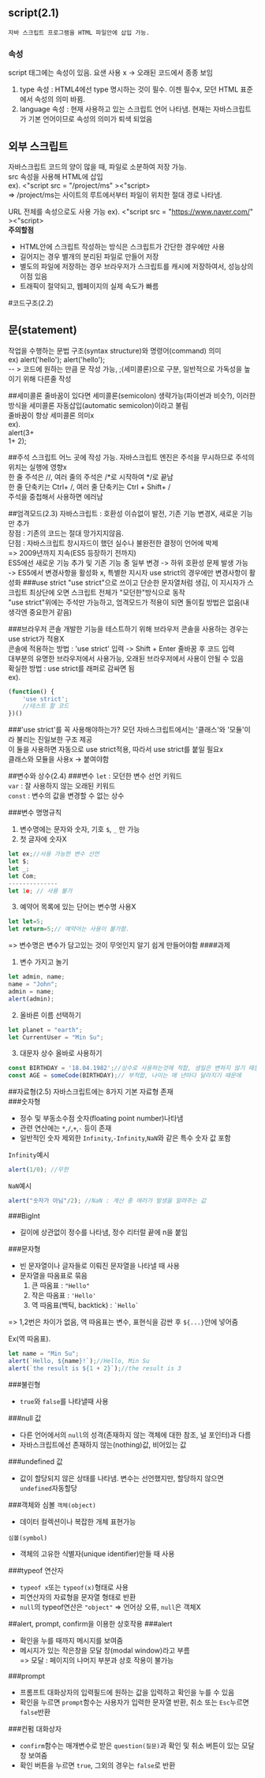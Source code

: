 ## script(2.1)
    자바 스크립트 프로그램을 HTML 파일안에 삽입 가능.
### 속성
script 태그에는 속성이 있음. 요샌 사용 x -> 오래된 코드에서 종종 보임
1. type 속성 : HTML4에선 type 명시하는 것이 필수. 이젠 필수x, 모던 HTML 표준에서 속성의 의미 바뀜.
2. language 속성 : 현재 사용하고 있는 스크립트 언어 나타냄. 현재는 자바스크립트가 기본 언어이므로 
속성의 의미가 퇴색 되었음

## 외부 스크립트
자바스크립트 코드의 양이 많을 때, 파일로 소분하여 저장 가능.<br/>
src 속성을 사용해 HTML에 삽입<br>
ex). <"script src = "/project/ms" ><"script> <br>
=> /project/ms는 사이트의 루트에서부터 파일이 위치한 절대 경로 나타냄.<br>

URL 전체를 속성으로도 사용 가능
ex). <"script src = "https://www.naver.com/" ><"script> <br>
<strong>주의할점</strong> <br/>
- HTML안에 스크립트 작성하는 방식은 스크립트가 간단한 경우에만 사용  
- 길어지는 경우 별개의 분리된 파일로 만들어 저장
- 별도의 파일에 저장하는 경우 브라우저가 스크립트를 캐시에 저장하여서, 성능상의 이점 있음
- 트래픽이 절약되고, 웹페이지의 실제 속도가 빠름

#코드구조(2.2) 
## 문(statement)
작업을 수행하는 문법 구조(syntax structure)와 명령어(command) 의미  
ex) alert('hello'); alert('hello');  
-- > 코드에 원하는 만큼 문 작성 가능, ;(세미콜론)으로 구분, 일반적으로 가독성을 높이기 위해 다른줄 작성

##세미콜론
줄바꿈이 있다면 세미콜론(semicolon) 생략가능(파이썬과 비슷?), 이러한 방식을 세미콜론 자동삽입(automatic semicolon)이라고 불림  
줄바꿈이 항상 세미콜론 의미x  
ex).  
alert(3+  
1+ 2);  

##주석
스크립트 어느 곳에 작성 가능. 자바스크립트 엔진은 주석을 무시하므로 주석의 위치는 실행에 영향x  
한 줄 주석은 //, 여러 줄의 주석은 /*로 시작하여 */로 끝남  
한 줄 단축키는 Ctrl+ /, 여러 줄 단축키는 Ctrl + Shift+ /  
주석을 중첩해서 사용하면 에러남  

##엄격모드(2.3)
자바스크립트 : 호환성 이슈없이 발전, 기존 기능 변경X, 새로운 기능만 추가  
장점 : 기존의 코드는 절대 망가지지않음.  
단점 : 자바스크립트 창시자드이 했던 실수나 불완전한 결정이 언어에 박제  
=> 2009년까지 지속(ES5 등장하기 전까지)  
ES5에선 새로운 기능 추가 및 기존 기능 중 일부 변경 -> 하위 호환성 문제 발생 가능  
-> ES5에서 변경사항을 활성화 x, 특별한 지시자 use strict의 경우에만 변경사항이 활성화 
###use strict
"use strict"으로 쓰이고 단순한 문자열처럼 생김, 이 지시자가 스크립트 최상단에 오면 스크립트 전체가 "모던한"방식으로 동작  
"use strict"위에는 주석만 가능하고, 엄격모드가 적용이 되면 돌이킬 방법은 없음(내 생각엔 중요한거 같음)

###브라우저 콘솔
개발한 기능을 테스트하기 위해 브라우저 콘솔을 사용하는 경우는 use strict가 적용X  
콘솔에 적용하는 방법 : 'use strict' 입력 -> Shift + Enter 줄바꿈 후 코드 입력  
대부분의 유명한 브라우저에서 사용가능, 오래된 브라우저에서 사용이 안될 수 있음  
확실한 방법 : use strict를 래퍼로 감싸면 됨  
ex).  
```javascript
(function() {  
    'use strict';  
    //테스트 할 코드  
})()
```
###'use strict'를 꼭 사용해야하는가?
모던 자바스크립트에서는 '클래스'와 '모듈'이라 불리는 진일보한 구조 제공  
이 둘을 사용하면 자동으로 use strict적용, 따라서 use strict를 붙일 필요x  
클래스와 모듈을 사용x -> 붙여야함

##변수와 상수(2.4)
###변수
```let``` : 모던한 변수  선언 키워드  
```var``` : 잘 사용하지 않는 오래된 키워드  
```const``` : 변수의 값을 변경할 수 없는 상수

###변수 명명규칙
1. 변수명에는 문자와 숫자, 기호 ```$```, ```_``` 만 가능
2. 첫 글자에 숫자X
```javascript
let ex;//사용 가능한 변수 선언
let $;
let _;
let Com;
--------------
let 1e; // 사용 불가
```
3. 예약어 목록에 있는 단어는 변수명 사용X
```javascript
let let=5;
let return=5;// 예약어는 사용이 불가함.
```
=> 변수명은 변수가 담고있는 것이 무엇인지 알기 쉽게 만들어야함
####과제
1. 변수 가지고 놀기
```javascript
let admin, name;
name = "John";
admin = name;
alert(admin);
```
2. 올바른 이름 선택하기
```javascript
let planet = "earth";
let CurrentUser = "Min Su";
```
3. 대문자 상수 올바로 사용하기
```javascript
const BIRTHDAY = '18.04.1982';//상수로 사용하는것에 적합, 생일은 변하지 않기 때문
const AGE = someCode(BIRTHDAY);// 부적합, 나이는 매 년마다 달라지기 때문에
```

##자료형(2.5)
자바스크립트에는 8가지 기본 자료형 존재<br>
###숫자형
- 정수 및 부동소수점 숫자(floating point number)나타냄
- 관련 연산에는 ```*```,```/```,```+```,```-``` 등이 존재
- 일반적인 숫자 제외한 ```Infinity```,```-Infinity```,```NaN```와 같은 특수 숫자 값 포함<br>

```Infinity```예시
```javascript
alert(1/0); //무한
```

```NaN```예시
```javascript
alert("숫자가 아님"/2); //NaN : 계산 중 에러가 발생을 알려주는 값 
```
###BigInt
- 길이에 상관없이 정수를 나타냄, 정수 리터럴 끝에 n을 붙임

###문자형
- 빈 문자열이나 글자들로 이뤄진 문자열을 나타낼 때 사용
- 문자열을 따옴표로 묶음
  1. 큰 따옴표 : ```"Hello"```  
  2. 작은 따옴표 : ```'Hello'```  
  3. 역 따옴표(백틱, backtick) : ``` `Hello` ```<br>

=> 1,2번은 차이가 없음, 역 따옴표는 변수, 표현식을 감싼 후 ```${...}```안에 넣어줌<br>

Ex(역 따옴표).<br>
```javascript
let name = "Min Su";
alert(`Hello, ${name}!`);//Hello, Min Su
alert(`the result is ${1 + 2}`);//the result is 3
```

###불린형
- ```true```와 ```false```를 나타낼때 사용

###null 값
- 다른 언어에서의 ```null```의 성격(존재하지 않는 객체에 대한 참조, 널 포인터)과 다름
- 자바스크립트에선 존재하지 않는(nothing)값, 비어있는 값

###undefined 값
- 값이 할당되지 않은 상태를 나타냄. 변수는 선언했지만, 할당하지 않으면 ```undefined```자동할당

###객체와 심볼
```객체(object)``` 
- 데이터 컬렉션이나 복잡한 개체 표현가능<br>

```심볼(symbol)```
- 객체의 고유한 식별자(unique identifier)만들 때 사용

###typeof 연산자
- ```typeof x```또는 ```typeof(x)```형태로 사용
- 피연산자의 자료형을 문자열 형태로 반환
- ```null```의 typeof연산은 ```"object"``` => 언어상 오류, ```null```은 객체X

##alert, prompt, confirm을 이용한 상호작용
###alert
- 확인을 누를 때까지 메시지를 보여줌
- 메시지가 있는 작은창을 모달 창(modal window)라고 부름<br>
=> 모달 : 페이지의 나머지 부분과 상호 작용이 불가능

###prompt
- 프롬프트 대화상자의 입력필드에 원하는 값을 입력하고 확인을 누를 수 있음
- 확인을 누르면 ```prompt```함수는 사용자가 입력한 문자열 반환, 취소 또는 ```Esc```누르면 ```false```반환<br>

###컨펌 대화상자
- ```confirm```함수는 매개변수로 받은 ```question(질문)```과 확인 및 취소 버튼이 있는 모달 창 보여줌
- 확인 버튼을 누르면 ```true```, 그외의 경우는 ```false```로 반환



